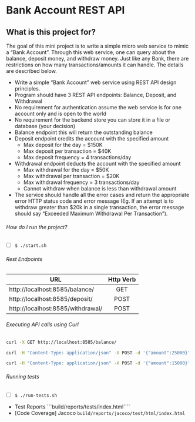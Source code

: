 # Bank Account REST API 

## What is this project for?
The goal of this mini project is to write a simple micro web service to mimic a “Bank Account”. Through this web service, one can query about the balance, deposit money, and withdraw money. Just like any Bank, there are restrictions on how many transactions/amounts it can handle. The details are described below.
- Write a simple “Bank Account” web service using REST API design principles.
- Program should have 3 REST API endpoints: Balance, Deposit, and Withdrawal
- No requirement for authentication assume the web service is for one account only and is open to the world
- No requirement for the backend store you can store it in a file or database (your decision)
- Balance endpoint this will return the outstanding balance
- Deposit endpoint credits the account with the specified amount
  - Max deposit for the day = $150K
  -  Max deposit per transaction = $40K
  -  Max deposit frequency = 4 transactions/day
- Withdrawal endpoint deducts the account with the specified amount
  - Max withdrawal for the day = $50K
  - Max withdrawal per transaction = $20K
  - Max withdrawal frequency = 3 transactions/day
  - Cannot withdraw when balance is less than withdrawal amount
- The service should handle all the error cases and return the appropriate error HTTP status code and error message (Eg. If an attempt is to withdraw greater than $20k in a single transaction, the error message should say “Exceeded Maximum Withdrawal Per Transaction”).

###### How do I run the project? ###
- [ ]  ``` $ ./start.sh ```

###### Rest Endpoints

| URL                                | Http Verb    | 
| ---------------------------------- |:------------:|
| http://localhost:8585/balance/     | GET          |
| http://localhost:8585/deposit/     | POST         |
| http://localhost:8585/withdrawal/  | POST         |

###### Executing API calls using Curl
```bash
curl -X GET http://localhost:8585/balance/ 

curl -H "Content-Type: application/json" -X POST -d '{"amount":25000}' http://localhost:8585/deposit/

curl -H "Content-Type: application/json" -X POST -d '{"amount":15000}' http://localhost:8585/withdrawal/

```

###### Running tests
- [ ]  ``` $ ./run-tests.sh ```
* Test Reports ```build/reports/tests/index.html````
* [Code Coverage] Jacoco ```build/reports/jacoco/test/html/index.html```


